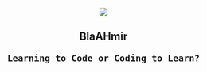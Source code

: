 <p align="center">  
<img src="https://media.tenor.com/-fVbv-yGKcUAAAAC/one-piece.gif">
</p>
<h2 align="center", font-size: 20px>
<strong>BlaAHmir</strong>
  
  <p align="center">

    Learning to Code or Coding to Learn?
  </p>
</h2>

  
